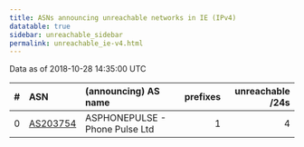 ```yaml
---
title: ASNs announcing unreachable networks in IE (IPv4)
datatable: true
sidebar: unreachable_sidebar
permalink: unreachable_ie-v4.html
---
```


Data as of 2018-10-28 14:35:00 UTC


<div class="datatable-begin"></div>

|   # | ASN                                      | (announcing) AS name           |   prefixes |   unreachable /24s |
|----:|:-----------------------------------------|:-------------------------------|-----------:|-------------------:|
|   0 | [AS203754](unreachable_AS203754-v4.html) | ASPHONEPULSE - Phone Pulse Ltd |          1 |                  4 |

<div class="datatable-end"></div>